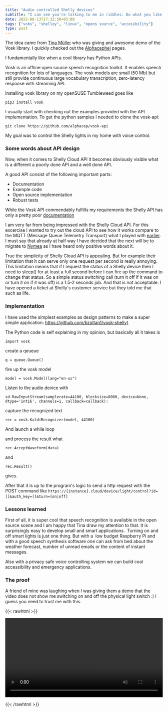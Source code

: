 ```yaml
---
title: "Audio controlled Shelly devices"
subtitle: "I can see you're talking to me in riddles. Do what you like, you go where the wind blows."
date: 2022-06-13T17:32:50+03:00
tags: ["voks", "shelley", "linux", "opens source", "accesibility"]
type: post
---
```



The idea came from [Tina Müller](https://github.com/perlpunk) who was giving and awesome demo of the Vosk library. I quickly checked out the [Alphacephei](https://alphacephei.com/vosk/) pages.

I fundamentally like when a cool library has Python APIs.

Vosk is an offline open source speech recognition toolkit. It enables speech recognition for lots of languages. The vosk models are small (50 Mb) but still provide continuous large vocabulary transcription, zero-latency response with streaming API.

Installing vosk library on my openSUSE Tumbleweed goes like 
```
pip3 install vosk
```

I usually start with checking out the examples provided with the API implementation. To get the python samples I needed to clone the vosk-api:

```
git clone https://github.com/alphacep/vosk-api
```

My goal was to control the Shelly lights in my home with voice control.


### Some words about API design

Now, when it comes to Shelly Cloud API it becomes obviously visible what is a different a poorly done API and a well done API.

A good API consist of the following important parts:

- Documentation
- Example code
- Open source implementation
- Robust tests

While the Vosk API commendably fulfills my requirements  the Shelly API has only a pretty poor [documentation](https://shelly.cloud/documents/developers/shelly_cloud_api_access.pdf)

I am very far from being impressed with the Shelly Cloud API. For this excercise I wanted to try out the cloud API to see how it works compare to the MQTT (Message Queue Telemetry Transport) what I played with [earlier](https://bzoltan1.github.io/playing-with-shelly/). I must say that already at half way I have decided that the next will be to migrate to [Nymea](https://nymea.io/) as I have heard only positive words about it.

True the simplicity of Shelly Cloud API is appealing. But for example their limitation that it can serve only one request per second is really annoying. This limitation means that if I request the status of a Shelly device then I need to sleep() for at least a full second before I can fire up the command to change that status. So a simple status switching call (turn it off if it was on or turn it on if it was off) is a 1.5-2 seconds job. And that is not acceptable. I have opened a ticket at Shelly's customer service but they told me that such as life. 

### Implementation

I have used the simplest examples as design patterns to make a super simple application: [https://github.com/bzoltan1/vosk-shelly)](https://github.com/bzoltan1/vosk-shelly)

The Python code is self explaining in my opinion, but basically all it takes is 

```
import vosk 
```

create a qeueue  

```
q = queue.Queue() 
```

fire up the vosk model

```
model = vosk.Model(lang="en-us") 
```

Listen to the audio device with 

```
sd.RawInputStream(samplerate=44100, blocksize=8000, device=None, dtype='int16', channels=1, callback=callback): 
```

capture the recognized text

```
rec = vosk.KaldiRecognizer(model, 44100) 
```

And launch a while loop

and process the result what
```
rec.AcceptWaveform(data) 
```

and

```
rec.Result() 
```

gives.

After that it is up to the program's logic to send a http request with the POST command like 
`https://[instance].cloud/device/light/control?id=[]&auth_key=[]&turn=[on|off]` 

### Lessons learned

First of all, it is super cool that speech recognition is available in the open source scene and I am happy that Tina draw my attention to that. It is surprisingly easy to develop small and smart applications.  Turning on and off smart lights is just one thing. But with a  low budget Raspberry Pi and with a good speech synthesis software one can ask from bed about the weather forecast, number of unread emails or the content of instant messages. 

Also with a privacy safe voice controlling system we can build cool accessibility and emergency applications.

### The proof

A friend of mine was laughing when I was giving them a demo that the video does not show me switching on and off the physical light switch :)
I guess you need to trust me with this.

{{< rawhtml >}}

<video width=100% controls>
    <source src="/vosk-shelley.mp4" type="video/mp4">
    Your browser does not support the video tag.
</video>

{{< /rawhtml >}}

